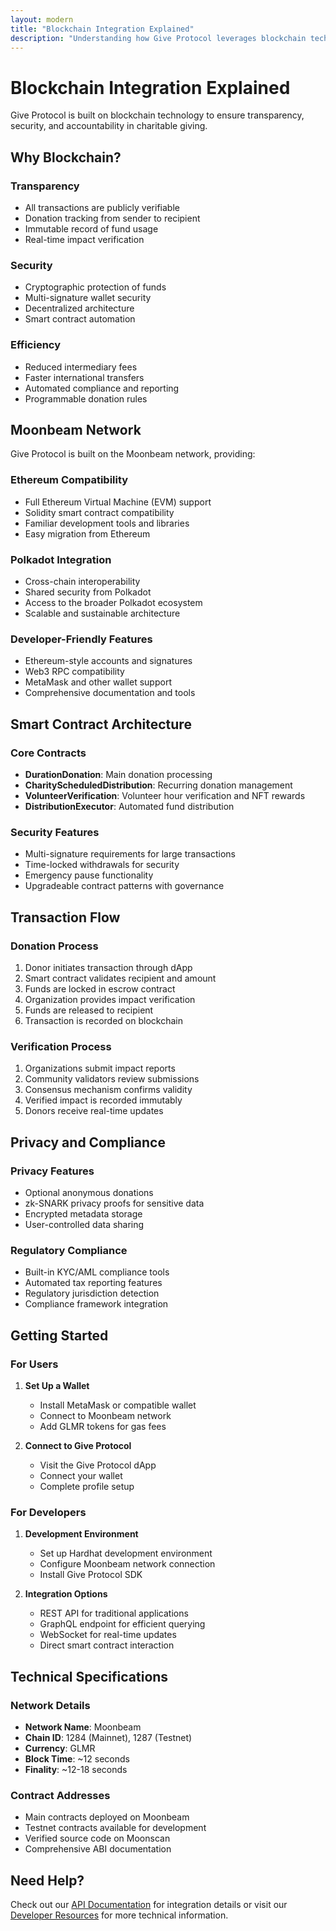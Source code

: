 ```yaml
---
layout: modern
title: "Blockchain Integration Explained"
description: "Understanding how Give Protocol leverages blockchain technology for transparent and secure charitable giving"
---
```


# Blockchain Integration Explained

Give Protocol is built on blockchain technology to ensure transparency, security, and accountability in charitable giving.

## Why Blockchain?

### Transparency

- All transactions are publicly verifiable
- Donation tracking from sender to recipient
- Immutable record of fund usage
- Real-time impact verification

### Security

- Cryptographic protection of funds
- Multi-signature wallet security
- Decentralized architecture
- Smart contract automation

### Efficiency

- Reduced intermediary fees
- Faster international transfers
- Automated compliance and reporting
- Programmable donation rules

## Moonbeam Network

Give Protocol is built on the Moonbeam network, providing:

### Ethereum Compatibility

- Full Ethereum Virtual Machine (EVM) support
- Solidity smart contract compatibility
- Familiar development tools and libraries
- Easy migration from Ethereum

### Polkadot Integration

- Cross-chain interoperability
- Shared security from Polkadot
- Access to the broader Polkadot ecosystem
- Scalable and sustainable architecture

### Developer-Friendly Features

- Ethereum-style accounts and signatures
- Web3 RPC compatibility
- MetaMask and other wallet support
- Comprehensive documentation and tools

## Smart Contract Architecture

### Core Contracts

- **DurationDonation**: Main donation processing
- **CharityScheduledDistribution**: Recurring donation management
- **VolunteerVerification**: Volunteer hour verification and NFT rewards
- **DistributionExecutor**: Automated fund distribution

### Security Features

- Multi-signature requirements for large transactions
- Time-locked withdrawals for security
- Emergency pause functionality
- Upgradeable contract patterns with governance

## Transaction Flow

### Donation Process

1. Donor initiates transaction through dApp
2. Smart contract validates recipient and amount
3. Funds are locked in escrow contract
4. Organization provides impact verification
5. Funds are released to recipient
6. Transaction is recorded on blockchain

### Verification Process

1. Organizations submit impact reports
2. Community validators review submissions
3. Consensus mechanism confirms validity
4. Verified impact is recorded immutably
5. Donors receive real-time updates

## Privacy and Compliance

### Privacy Features

- Optional anonymous donations
- zk-SNARK privacy proofs for sensitive data
- Encrypted metadata storage
- User-controlled data sharing

### Regulatory Compliance

- Built-in KYC/AML compliance tools
- Automated tax reporting features
- Regulatory jurisdiction detection
- Compliance framework integration

## Getting Started

### For Users

1. **Set Up a Wallet**

   - Install MetaMask or compatible wallet
   - Connect to Moonbeam network
   - Add GLMR tokens for gas fees

2. **Connect to Give Protocol**
   - Visit the Give Protocol dApp
   - Connect your wallet
   - Complete profile setup

### For Developers

1. **Development Environment**

   - Set up Hardhat development environment
   - Configure Moonbeam network connection
   - Install Give Protocol SDK

2. **Integration Options**
   - REST API for traditional applications
   - GraphQL endpoint for efficient querying
   - WebSocket for real-time updates
   - Direct smart contract interaction

## Technical Specifications

### Network Details

- **Network Name**: Moonbeam
- **Chain ID**: 1284 (Mainnet), 1287 (Testnet)
- **Currency**: GLMR
- **Block Time**: ~12 seconds
- **Finality**: ~12-18 seconds

### Contract Addresses

- Main contracts deployed on Moonbeam
- Testnet contracts available for development
- Verified source code on Moonscan
- Comprehensive ABI documentation

## Need Help?

Check out our [API Documentation](/technical/api-docs/) for integration details or visit our [Developer Resources](/technical/smart-contracts/) for more technical information.
